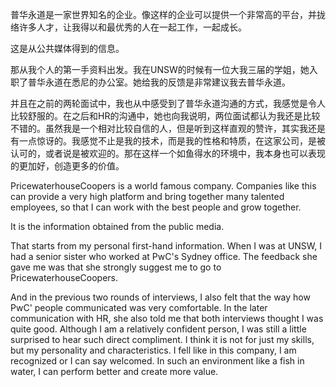 普华永道是一家世界知名的企业。像这样的企业可以提供一个非常高的平台，并拢络许多人才，让我得以和最优秀的人在一起工作，一起成长。

这是从公共媒体得到的信息。

那从我个人的第一手资料出发。我在UNSW的时候有一位大我三届的学姐，她入职了普华永道在悉尼的办公室。她给我的反馈是非常建议我去普华永道。

并且在之前的两轮面试中，我也从中感受到了普华永道沟通的方式，我感觉是令人比较舒服的。在之后和HR的沟通中，她也向我说明，两位面试都认为我还是比较不错的。虽然我是一个相对比较自信的人，但是听到这样直观的赞许，其实我还是有一点惊讶的。我感觉不止是我的技术，而是我的性格和特质，在这家公司，是被认可的，或者说是被欢迎的。那在这样一个如鱼得水的环境中，我本身也可以表现的更加好，创造更多的价值。

PricewaterhouseCoopers is a world famous company. Companies like this can provide a very high platform and bring together many talented employees, so that I can work with the best people and grow together.

It is the information obtained from the public media.

That starts from my personal first-hand information. When I was at UNSW, I had a senior sister who worked at PwC's Sydney office. The feedback she gave me was that she strongly suggest me to go to PricewaterhouseCoopers.

And in the previous two rounds of interviews, I also felt that the way how PwC' people communicated was very comfortable. In the later communication with HR, she also told me that both interviews thought I was quite good. Although I am a relatively confident person, I was still a little surprised to hear such direct compliment. I think it is not for just my skills, but my personality and characteristics. I fell like in this company, I am recognized or I can say welcomed. In such an environment like a fish in water, I can perform better and create more value.